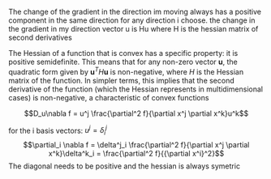 
The change of the gradient in the direction im moving always has a positive component in the same direction for any direction i choose.
the change in the gradient in my direction vector u is Hu where H is the hessian matrix of second derivatives

The Hessian of a function that is convex has a specific property: it is positive semidefinite. This means that for any non-zero vector  $\mathbf{u}$, the quadratic form given by $\mathbf{u}^T H \mathbf{u}$ is non-negative, where  $H$ is the Hessian matrix of the function. In simpler terms, this implies that the second derivative of the function (which the Hessian represents in multidimensional cases) is non-negative, a characteristic of convex functions

$$D_u\nabla f = u^j \frac{\partial^2 f}{\partial x^j \partial x^k}u^k$$

for the i basis vectors: $u^j = \delta_i^j$
$$\partial_i \nabla f = \delta^j_i \frac{\partial^2 f}{\partial x^j \partial x^k}\delta^k_i = \frac{\partial^2 f}{{\partial x^i}^2}$$
The diagonal needs to be positive and the hessian is always symetric
